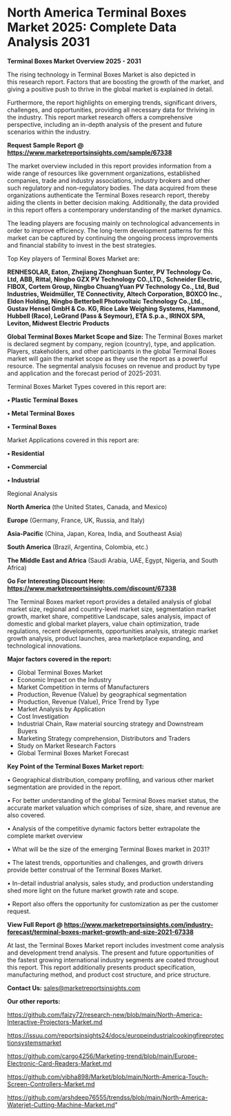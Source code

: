 # North America Terminal Boxes Market 2025: Complete Data Analysis 2031

<Strong> Terminal Boxes Market Overview 2025 - 2031</strong>

The rising technology in Terminal Boxes Market is also depicted in this research report. Factors that are boosting the growth of the market, and giving a positive push to thrive in the global market is explained in detail.

Furthermore, the report highlights on emerging trends, significant drivers, challenges, and opportunities, providing all necessary data for thriving in the industry. This report market research offers a comprehensive perspective, including an in-depth analysis of the present and future scenarios within the industry.

<strong>Request Sample Report @ <a href=https://www.marketreportsinsights.com/sample/67338>https://www.marketreportsinsights.com/sample/67338</a></strong>

The market overview included in this report provides information from a wide range of resources like government organizations, established companies, trade and industry associations, industry brokers and other such regulatory and non-regulatory bodies. The data acquired from these organizations authenticate the Terminal Boxes research report, thereby aiding the clients in better decision making. Additionally, the data provided in this report offers a contemporary understanding of the market dynamics.

The leading players are focusing mainly on technological advancements in order to improve efficiency. The long-term development patterns for this market can be captured by continuing the ongoing process improvements and financial stability to invest in the best strategies.

Top Key players of Terminal Boxes Market are:

<strong>RENHESOLAR, Eaton, Zhejiang Zhonghuan Sunter, PV Technology Co. Ltd, ABB, Rittal, Ningbo GZX PV Technology CO.,LTD., Schneider Electric, FIBOX, Cortem Group, Ningbo ChuangYuan PV Technology Co., Ltd, Bud Industries, Weidmüller, TE Connectivity, Altech Corporation, BOXCO Inc., Eldon Holding, Ningbo Betterbell Photovoltaic Technology Co.,Ltd., Gustav Hensel GmbH & Co. KG, Rice Lake Weighing Systems, Hammond, Hubbell (Raco), LeGrand (Pass & Seymour), ETA S.p.a., IRINOX SPA, Leviton, Midwest Electric Products</strong>

<strong><b>Global Terminal Boxes Market Scope and Size:</b></strong>
The Terminal Boxes market is declared segment by company, region (country), type, and application. Players, stakeholders, and other participants in the global Terminal Boxes market will gain the market scope as they use the report as a powerful resource. The segmental analysis focuses on revenue and product by type and application and the forecast period of 2025-2031.

Terminal Boxes Market Types covered in this report are:

<strong>• Plastic Terminal Boxes

• Metal Terminal Boxes

• Terminal Boxes</strong>

Market Applications covered in this report are:

<strong>• Residential

• Commercial

• Industrial</strong> 

Regional Analysis

<strong>North America</strong> (the United States, Canada, and Mexico)

<strong>Europe</strong> (Germany, France, UK, Russia, and Italy)

<strong>Asia-Pacific</strong> (China, Japan, Korea, India, and Southeast Asia)

<strong>South America</strong> (Brazil, Argentina, Colombia, etc.)

<strong>The Middle East and Africa</strong> (Saudi Arabia, UAE, Egypt, Nigeria, and South Africa)

<strong>Go For Interesting Discount Here: <a href=https://www.marketreportsinsights.com/discount/67338>https://www.marketreportsinsights.com/discount/67338</a></strong>

The Terminal Boxes market report provides a detailed analysis of global market size, regional and country-level market size, segmentation market growth, market share, competitive Landscape, sales analysis, impact of domestic and global market players, value chain optimization, trade regulations, recent developments, opportunities analysis, strategic market growth analysis, product launches, area marketplace expanding, and technological innovations.

<strong><b>Major factors covered in the report:</b></strong>
<ul>
  <li>Global Terminal Boxes Market </li>
  <li>Economic Impact on the Industry</li>
  <li>Market Competition in terms of Manufacturers</li>
  <li>Production, Revenue (Value) by geographical segmentation</li>
  <li>Production, Revenue (Value), Price Trend by Type</li>
  <li>Market Analysis by Application</li>
  <li>Cost Investigation</li>
  <li>Industrial Chain, Raw material sourcing strategy and Downstream Buyers</li>
  <li>Marketing Strategy comprehension, Distributors and Traders</li>
  <li>Study on Market Research Factors</li>
  <li>Global Terminal Boxes Market Forecast</li>
</ul>

<strong><b>Key Point of the Terminal Boxes Market report:</b></strong>

• Geographical distribution, company profiling, and various other market segmentation are provided in the report.

• For better understanding of the global Terminal Boxes market status, the accurate market valuation which comprises of size, share, and revenue are also covered.

• Analysis of the competitive dynamic factors better extrapolate the complete market overview

• What will be the size of the emerging Terminal Boxes market in 2031?

• The latest trends, opportunities and challenges, and growth drivers provide better construal of the Terminal Boxes Market.

• In-detail industrial analysis, sales study, and production understanding shed more light on the future market growth rate and scope.

• Report also offers the opportunity for customization as per the customer request.

<strong><b>View Full Report @ <a href=https://www.marketreportsinsights.com/industry-forecast/terminal-boxes-market-growth-and-size-2021-67338>https://www.marketreportsinsights.com/industry-forecast/terminal-boxes-market-growth-and-size-2021-67338</a></b></strong>


At last, the Terminal Boxes Market report includes investment come analysis and development trend analysis. The present and future opportunities of the fastest growing international industry segments are coated throughout this report. This report additionally presents product specification, manufacturing method, and product cost structure, and price structure.

<strong>Contact Us:</strong>
sales@marketreportsinsights.com

<strong>Our other reports:</strong>

<a href=https://github.com/faizy72/research-new/blob/main/North-America-Interactive-Projectors-Market.md>https://github.com/faizy72/research-new/blob/main/North-America-Interactive-Projectors-Market.md</a>

<a href=https://issuu.com/reportsinsights24/docs/europeindustrialcookingfireprotectionsystemsmarket>https://issuu.com/reportsinsights24/docs/europeindustrialcookingfireprotectionsystemsmarket</a>

<a href=https://github.com/cargo4256/Marketing-trend/blob/main/Europe-Electronic-Card-Readers-Market.md>https://github.com/cargo4256/Marketing-trend/blob/main/Europe-Electronic-Card-Readers-Market.md</a>

<a href=https://github.com/vibha898/Market/blob/main/North-America-Touch-Screen-Controllers-Market.md>https://github.com/vibha898/Market/blob/main/North-America-Touch-Screen-Controllers-Market.md</a>

<a href=https://github.com/arshdeep76555/trendss/blob/main/North-America-Waterjet-Cutting-Machine-Market.md>https://github.com/arshdeep76555/trendss/blob/main/North-America-Waterjet-Cutting-Machine-Market.md</a>"
